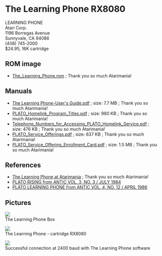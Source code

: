 # The Learning Phone RX8080  
  
LEARNING PHONE  
Atari Corp.  
1196 Borregas Avenue  
Sunnyvale, CA 94086  
(408) 745-2000  
$24.95, 16K cartridge  
  
## ROM image  
- [The_Learning_Phone.rom](attachments/The_Learning_Phone.rom) ; Thank you so much Atarimania!  
  
## Manuals  
- [The Learning Phone-User's Guide.pdf](attachments/The_Learning_Phone.pdf) ; size: 7.7 MB ; Thank you so much Atarimania!  
- [PLATO_Homelink_Program_Titles.pdf](attachments/PLATO_Homelink_Program_Titles.pdf) ; size: 980 KB ; Thank you so much Atarimania!  
- [Telephone_Numbers_for_Accessing_PLATO_Homelink_Service.pdf](attachments/Telephone_Numbers_for_Accessing_PLATO_Homelink_Service.pdf) ; size: 476 KB ; Thank you so much Atarimania!  
- [PLATO_Service_Offerings.pdf](attachments/PLATO_Service_Offerings.pdf) ; size: 637 KB ; Thank you so much Atarimania!  
- [PLATO_Service_Offering_Enrollment_Card.pdf](attachments/PLATO_Service_Offering_Enrollment_Card.pdf) ; size: 1.5 MB ; Thank you so much Atarimania!  
  
## References  
- [The Learning Phone at Atarimania](http://www.atarimania.com/utility-atari-400-800-xl-xe-learning-phone-_32571.html) ; Thank you so much Atarimania!  
- [PLATO RISING from ANTIC VOL. 3, NO. 3 / JULY 1984](https://www.atarimagazines.com/v3n3/platorising.html)  
- [PLATO LEARNING PHONE from ANTIC VOL. 4, NO. 12 / APRIL 1986](https://www.atarimagazines.com/v4n12/PLATO.html)  
  
## Pictures  
![](attachments/TheLearningPhone_front.jpg)  
The Learning Phone Box  
  
![](attachments/the_learning_phone_cart.jpg)  
The Learning Phone - cartridge RX8080  
  
![](attachments/Welcome+to+The+Learning+Phone+2400+Baud.png)  
Successful connection at 2400 baud with The Learning Phone software  

